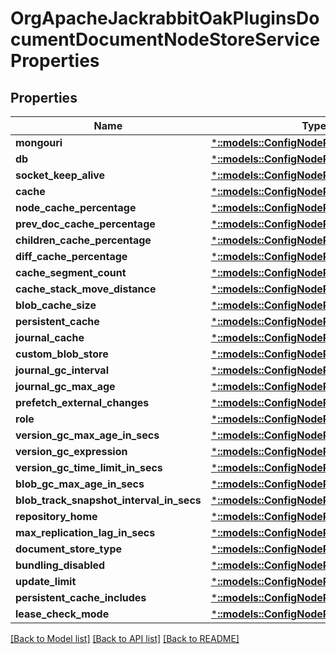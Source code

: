 # OrgApacheJackrabbitOakPluginsDocumentDocumentNodeStoreServiceProperties

## Properties
Name | Type | Description | Notes
------------ | ------------- | ------------- | -------------
**mongouri** | [***::models::ConfigNodePropertyString**](configNodePropertyString.md) |  | [optional] 
**db** | [***::models::ConfigNodePropertyString**](configNodePropertyString.md) |  | [optional] 
**socket_keep_alive** | [***::models::ConfigNodePropertyBoolean**](configNodePropertyBoolean.md) |  | [optional] 
**cache** | [***::models::ConfigNodePropertyInteger**](configNodePropertyInteger.md) |  | [optional] 
**node_cache_percentage** | [***::models::ConfigNodePropertyInteger**](configNodePropertyInteger.md) |  | [optional] 
**prev_doc_cache_percentage** | [***::models::ConfigNodePropertyInteger**](configNodePropertyInteger.md) |  | [optional] 
**children_cache_percentage** | [***::models::ConfigNodePropertyInteger**](configNodePropertyInteger.md) |  | [optional] 
**diff_cache_percentage** | [***::models::ConfigNodePropertyInteger**](configNodePropertyInteger.md) |  | [optional] 
**cache_segment_count** | [***::models::ConfigNodePropertyInteger**](configNodePropertyInteger.md) |  | [optional] 
**cache_stack_move_distance** | [***::models::ConfigNodePropertyInteger**](configNodePropertyInteger.md) |  | [optional] 
**blob_cache_size** | [***::models::ConfigNodePropertyInteger**](configNodePropertyInteger.md) |  | [optional] 
**persistent_cache** | [***::models::ConfigNodePropertyString**](configNodePropertyString.md) |  | [optional] 
**journal_cache** | [***::models::ConfigNodePropertyString**](configNodePropertyString.md) |  | [optional] 
**custom_blob_store** | [***::models::ConfigNodePropertyBoolean**](configNodePropertyBoolean.md) |  | [optional] 
**journal_gc_interval** | [***::models::ConfigNodePropertyInteger**](configNodePropertyInteger.md) |  | [optional] 
**journal_gc_max_age** | [***::models::ConfigNodePropertyInteger**](configNodePropertyInteger.md) |  | [optional] 
**prefetch_external_changes** | [***::models::ConfigNodePropertyBoolean**](configNodePropertyBoolean.md) |  | [optional] 
**role** | [***::models::ConfigNodePropertyString**](configNodePropertyString.md) |  | [optional] 
**version_gc_max_age_in_secs** | [***::models::ConfigNodePropertyInteger**](configNodePropertyInteger.md) |  | [optional] 
**version_gc_expression** | [***::models::ConfigNodePropertyString**](configNodePropertyString.md) |  | [optional] 
**version_gc_time_limit_in_secs** | [***::models::ConfigNodePropertyInteger**](configNodePropertyInteger.md) |  | [optional] 
**blob_gc_max_age_in_secs** | [***::models::ConfigNodePropertyInteger**](configNodePropertyInteger.md) |  | [optional] 
**blob_track_snapshot_interval_in_secs** | [***::models::ConfigNodePropertyInteger**](configNodePropertyInteger.md) |  | [optional] 
**repository_home** | [***::models::ConfigNodePropertyString**](configNodePropertyString.md) |  | [optional] 
**max_replication_lag_in_secs** | [***::models::ConfigNodePropertyInteger**](configNodePropertyInteger.md) |  | [optional] 
**document_store_type** | [***::models::ConfigNodePropertyDropDown**](configNodePropertyDropDown.md) |  | [optional] 
**bundling_disabled** | [***::models::ConfigNodePropertyBoolean**](configNodePropertyBoolean.md) |  | [optional] 
**update_limit** | [***::models::ConfigNodePropertyInteger**](configNodePropertyInteger.md) |  | [optional] 
**persistent_cache_includes** | [***::models::ConfigNodePropertyArray**](configNodePropertyArray.md) |  | [optional] 
**lease_check_mode** | [***::models::ConfigNodePropertyDropDown**](configNodePropertyDropDown.md) |  | [optional] 

[[Back to Model list]](../README.md#documentation-for-models) [[Back to API list]](../README.md#documentation-for-api-endpoints) [[Back to README]](../README.md)


